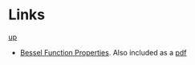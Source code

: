 # Links

[up](./Maths.md)

- [Bessel Function Properties](http://flyingv.ucsd.edu/krstic/teaching/287/bess.pdf). Also included as a [pdf](./bess.pdf)